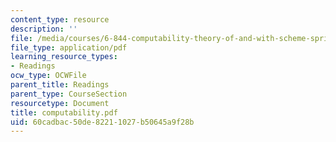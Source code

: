 ```yaml
---
content_type: resource
description: ''
file: /media/courses/6-844-computability-theory-of-and-with-scheme-spring-2003/60cadbac50de82211027b50645a9f28b_computability.pdf
file_type: application/pdf
learning_resource_types:
- Readings
ocw_type: OCWFile
parent_title: Readings
parent_type: CourseSection
resourcetype: Document
title: computability.pdf
uid: 60cadbac-50de-8221-1027-b50645a9f28b
---
```

